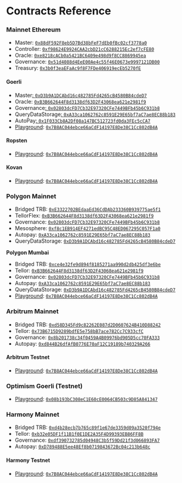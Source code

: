 # Contracts Reference

### **Mainnet Ethereum**&#x20;

* Master: [`0x88dF592F8eb5D7Bd38bFeF7dEb0fBc02cf3778a0`](https://etherscan.io/address/0x88dF592F8eb5D7Bd38bFeF7dEb0fBc02cf3778a0)
* Controller: [`0xf98624E9924CAA2cbD21cC6288215Ec2ef7cFE80`](https://etherscan.io/address/0xf98624E9924CAA2cbD21cC6288215Ec2ef7cFE80)
* Oracle: [`0xe8218cACb0a5421BC6409e498d9f8CC8869945ea`](https://etherscan.io/address/0xe8218cACb0a5421BC6409e498d9f8CC8869945ea)
* Governance: [`0x51d4088d4EeE00Ae4c55f46E0673e9997121DB00`](https://etherscan.io/address/0x51d4088d4EeE00Ae4c55f46E0673e9997121DB00)
* Treasury: [`0x3b0f3eaEFaAc9f8F7FDe406919ecEb5270fE`](https://etherscan.io/address/0x3b0f3eaEFaAc9f8F7FDe406919ecEb5270fE0607)

#### **Goerli**

* Master[: `0xD3b9A1DCAbd16c482785Fd4265cB4580B84cdeD7`](https://goerli.etherscan.io/address/0xD3b9A1DCAbd16c482785Fd4265cB4580B84cdeD7)
* Oracle: [`0xB3B662644F8d3138df63D2F43068ea621e2981f9`](https://goerli.etherscan.io/address/0xB3B662644F8d3138df63D2F43068ea621e2981f9)
* Governance[: `0x02803dcFD7Cb32E97320CFe7449BFb45b6C931b8`](https://goerli.etherscan.io/address/0x02803dcFD7Cb32E97320CFe7449BFb45b6C931b8)
* QueryDataStorage[: `0xA33ca1062762c8591E29E65bf7aC7ae8EC88b183`](https://goerli.etherscan.io/address/0xA33ca1062762c8591E29E65bf7aC7ae8EC88b183)
* AutoPay[: `0x1F033Cb8A2Df08a147BC512723fd0da3FEc5cCA7`](https://goerli.etherscan.io/address/0x1F033Cb8A2Df08a147BC512723fd0da3FEc5cCA7)
* [Playground](../getting-data/reading-data/tellor-playground.md#overview): [`0x7B8AC044ebce66aCdF14197E8De38C1Cc802dB4A`](https://goerli.etherscan.io/address/0x7B8AC044ebce66aCdF14197E8De38C1Cc802dB4A#code)

#### **Ropsten**

* [Playground](../getting-data/reading-data/tellor-playground.md#overview): [`0x7B8AC044ebce66aCdF14197E8De38C1Cc802dB4A`](https://ropsten.etherscan.io/address/0x7B8AC044ebce66aCdF14197E8De38C1Cc802dB4A#code)

#### **Kovan**

* [Playground](../getting-data/reading-data/tellor-playground.md#overview): [`0x7B8AC044ebce66aCdF14197E8De38C1Cc802dB4A`](https://goerli.etherscan.io/address/0x7B8AC044ebce66aCdF14197E8De38C1Cc802dB4A#code)


### **Polygon Mainnet**

* Bridged TRB: [`0xE3322702BEdaaEd36CdDAb233360B939775ae5f1`](https://polygonscan.com/address/0xE3322702BEdaaEd36CdDAb233360B939775ae5f1)
* TellorFlex: [`0xB3B662644F8d3138df63D2F43068ea621e2981f9`](https://polygonscan.com/address/0xB3B662644F8d3138df63D2F43068ea621e2981f9)
* Governance: [`0x02803dcFD7Cb32E97320CFe7449BFb45b6C931b8`](https://polygonscan.com/address/0x02803dcFD7Cb32E97320CFe7449BFb45b6C931b8)
* Mesosphere: [`0xf8c1EB914EF4271edBC95C48ED067295C057F1a0`](https://polygonscan.com/address/0xf8c1eb914ef4271edbc95c48ed067295c057f1a0)
* Autopay: [`0xA33ca1062762c8591E29E65bf7aC7ae8EC88b183`](https://polygonscan.com/0xA33ca1062762c8591E29E65bf7aC7ae8EC88b183)
* QueryDataStorage: [`0xD3b9A1DCAbd16c482785Fd4265cB4580B84cdeD7`](https://mumbai.polygonscan.com/address/0xD3b9A1DCAbd16c482785Fd4265cB4580B84cdeD7)

**Polygon Mumbai**

* Bridged TRB: [`0xce4e32fe9d894f8185271aa990d2db425df3e6be`](https://mumbai.polygonscan.com/address/0xce4e32fe9d894f8185271aa990d2db425df3e6be)
* Tellor: [`0xB3B662644F8d3138df63D2F43068ea621e2981f9`](https://mumbai.polygonscan.com/address/0xB3B662644F8d3138df63D2F43068ea621e2981f9)
* Governance: [`0x02803dcFD7Cb32E97320CFe7449BFb45b6C931b8`](https://mumbai.polygonscan.com/address/0x02803dcFD7Cb32E97320CFe7449BFb45b6C931b8)
* Autopay: [`0xA33ca1062762c8591E29E65bf7aC7ae8EC88b183`](https://mumbai.polygonscan.com/address/0xA33ca1062762c8591E29E65bf7aC7ae8EC88b183)
* QueryDataStorage: [`0xD3b9A1DCAbd16c482785Fd4265cB4580B84cdeD7`](https://mumbai.polygonscan.com/address/0xD3b9A1DCAbd16c482785Fd4265cB4580B84cdeD7)
* [Playground](../getting-data/reading-data/tellor-playground.md#overview): [`0x7B8AC044ebce66aCdF14197E8De38C1Cc802dB4A`](https://mumbai.polygonscan.com/address/0x7B8AC044ebce66aCdF14197E8De38C1Cc802dB4A#code)


### Arbitrum Mainnet

* Bridged TRB: [`0xd58D345Fd9c82262E087d2D0607624B410D88242`](https://arbiscan.io/address/0xd58D345Fd9c82262E087d2D0607624B410D88242)
* Tellor: [`0x73B6715D9289bdfE5e758bB7ace782Cc7C933cfC` ](https://arbiscan.io/address/0x73b6715d9289bdfe5e758bb7ace782cc7c933cfc)
* Governance: [`0x8b201738c34f0459A4B09976bd905D5cc70FA333`](https://arbiscan.io/address/0x8b201738c34f0459a4b09976bd905d5cc70fa333#code)
* Autopay: [`0xd844B26dfAfB0776E70aF12C19189b740329A266`](https://arbiscan.io/address/0xd844b26dfafb0776e70af12c19189b740329a266)

#### Arbitrum Testnet

* [Playground](../getting-data/reading-data/tellor-playground.md#overview): [`0x7B8AC044ebce66aCdF14197E8De38C1Cc802dB4A`](https://testnet.arbiscan.io/address/0x7B8AC044ebce66aCdF14197E8De38C1Cc802dB4A#code)

### Optimism Goerli (Testnet)

* [Playground](../getting-data/reading-data/tellor-playground.md#overview): [`0x08b193bC308eC1E60cE0064CB503c9D85A841347`](https://goerli-optimism.etherscan.io/address/0x08b193bc308ec1e60ce0064cb503c9d85a841347)

### Harmony Mainnet

* Bridged TRB: [`0xd4b28ecb7b765c89f1e67de3359d09a3520f794e`](https://explorer.harmony.one/address/0xd4b28ecb7b765c89f1e67de3359d09a3520f794e)
* Tellor: [`0xb32e05DF1f11B1f0E1DE2A35F4D99393EB86FF8B`](https://explorer.harmony.one/address/0xb32e05df1f11b1f0e1de2a35f4d99393eb86ff8b)
* Governance: [`0xdf390732785d04948C3b5f59Dd21f3d066893FA7`](https://explorer.harmony.one/address/0xdf390732785d04948c3b5f59dd21f3d066893fa7)
* Autopay: [`0xD789488E5ee48Ef8b0719843672Bc04c213b648c`](https://explorer.harmony.one/address/0xD789488E5ee48Ef8b0719843672Bc04c213b648c)

#### Harmony Testnet

* [Playground](../getting-data/reading-data/tellor-playground.md#overview): [`0x7B8AC044ebce66aCdF14197E8De38C1Cc802dB4A`](https://explorer.testnet.harmony.one/address/0x7b8ac044ebce66acdf14197e8de38c1cc802db4a?activeTab=7)


